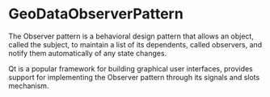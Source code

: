 # GeoDataObserverPattern

The Observer pattern is a behavioral design pattern that allows an object, called the subject, to maintain a list of its dependents, called observers, and notify them automatically of any state changes. 

Qt is a popular framework for building graphical user interfaces, provides support for implementing the Observer pattern through its signals and slots mechanism.
